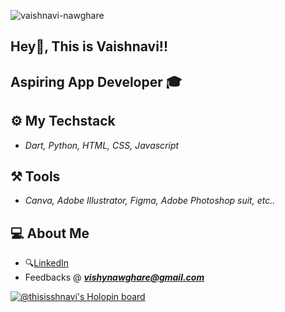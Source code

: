 <p align="left"> <img src="https://komarev.com/ghpvc/?username=vaishnavi-nawghare" alt="vaishnavi-nawghare" /> </p> 
 
## Hey👋,  This is Vaishnavi!!
  
## Aspiring App Developer 🎓

## ⚙️ My Techstack 

- _Dart, Python, HTML, CSS, Javascript_

## ⚒️ Tools 

- _Canva, Adobe Illustrator, Figma, Adobe Photoshop suit, etc.._

## 💻 About Me 

-  🔍[LinkedIn](https://www.linkedin.com/in/vaishnavi-nawghare-35a2a8210)
-  Feedbacks @ _**vishynawghare@gmail.com**_






[![@thisisshnavi's Holopin board](https://holopin.me/thisisshnavi)](https://holopin.io/@thisisshnavi)
